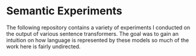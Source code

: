 # Semantic Experiments

The following repository contains a variety of experiments I conducted on the output of various sentence transformers. The goal was to gain an intuition on how language is represented by these models so much of the work here is fairly undirected. 
